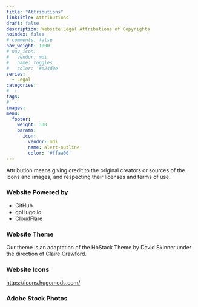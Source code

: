 ```yaml
---
title: "Attributions"
linkTitle: Attributions
draft: false
description: Website Legal Attributions of Copyrights
noindex: false
# comments: false
nav_weight: 1000
# nav_icon:
#   vendor: mdi
#   name: toggles
#   color: '#e24d0e'
series:
  - Legal
categories:
#  - 
tags:
#  - 
images:
menu:
  footer:
    weight: 300
    params:
      icon:
        vendor: mdi
        name: alert-outline
        color: '#ffaa00'
---
```

Attribution means giving credit to the original creators or sources of the icons and images, and respecting their licenses and terms of use.

<!--more-->

### Website Powered by
- GitHub
- goHugo.io
- CloudFlare

### Website Theme

Our theme is an adaptation of the HbStack Theme by David Skinner under the direction of Claire Crawford.

### Website Icons

https://icons.hugomods.com/

### Adobe Stock Photos

